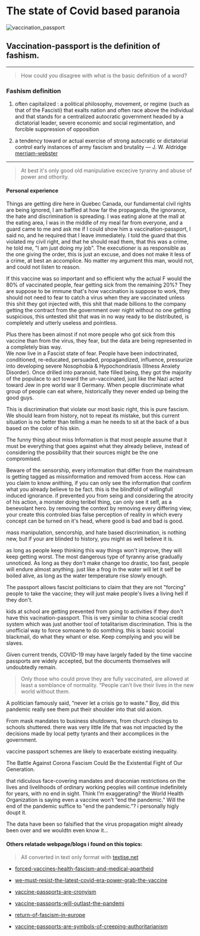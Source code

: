 # The state of Covid based paranoia 

![vaccination_passport](https://www.gannett-cdn.com/presto/2021/03/19/USAT/c3d5bf8e-68f9-4a82-b135-ab264c7b7aa6-GettyImages-1303285991.jpg?auto=webp&crop=2131,1199,x1,y99&format=pjpg&width=1200)

## Vaccination-passport is the definition of __fashism__. 

---
> How could you disagree with what is the basic definition of a word?

### __Fashism__ definition

1. often capitalized : a political philosophy, movement, or regime (such as that of the Fascisti) that exalts nation and often race above the individual and that stands for a centralized autocratic government headed by a dictatorial leader, severe economic and social regimentation, and forcible suppression of opposition

2. a tendency toward or actual exercise of strong autocratic or dictatorial control
early instances of army fascism and brutality
— J. W. Aldridge
[merriam-webster](https://www.merriam-webster.com/dictionary/fascism)
---

> At best it's only good old manipulative excecive tyranny and abuse of power and othority.

#### Personal experience

Things are getting dire here in Quebec Canada, 
our fundamental civil rights are being ignored, I am baffled at how far the propaganda, the ignorance, 
the hate and discrimination is spreading. 
I was eating alone at the mall at the eating area, I was in the middle of my meal far from everyone, 
and a guard came to me and ask me if I could show him a vaccination-passport, 
I said no, and he required that I leave immediately. I told the guard that this violated my civil right,
and that he should read them, that this was a crime, he told me, 
"I am just doing my job".
The executioner is as responsible as the one giving the order, 
this is just an excuse, and does not make it less of a crime,
at best an accomplice. No matter my argument this man, would not, and could not listen to reason.

If this vaccine was so important and so efficient why the actual F would the 80% of vaccinated people,
fear getting sick from the remaining 20%?
They are suppose to be immune that's how vaccination is suppose to work,
they should not need to fear to catch a virus when they are vaccinated unless this shit they got injected with,
this shit that made billions to the company getting the contract from the government over night without no one getting suspicious, 
this untested shit that was in no way ready to be distributed, is completely and utterly useless and pointless.

Plus there has been almost if not more people who got sick from this vaccine than from the virus, they fear, 
but the data are being represented in a completely bias way.   
We now live in a Fascist state of fear. People have been 
indoctrinated, conditioned, re-educated, persuaded, propagandized, influence, pressurize into developing severe 
Nosophobia & Hypochondriasis (Illness Anxiety Disorder).
Once drilled into paranoid, hate filled being, they got the majority of the populace to act toward the un-vaccinated, 
just like the Nazi acted toward Jew in pre world war II Germany. When people discriminate what group of people can eat where, 
historically they never ended up being the good guys.

This is discrimination that violate our most basic right, this is pure fascism. We should learn from history, 
not to repeat its mistake,
but this current situation is no better than telling a man he needs to sit at the back of a bus based on the color of his skin.

The funny thing about miss Information is that most people assume that it must be everything that goes against what they already believe, instead of considering the possibility that their sources might be the one compromised.

Beware of the sensorship, every information that differ from the mainstream is getting tagged as missinformation and removed from access.
How can you claim to know anithing, if you can only see the information that confirm what you already believe to be fact. this is the blindfold of willingfull induced ignorance. if prevented you from seing and considering the atrocity of his action, a monster doing teribel thing, can only see it self, as a benevolant hero. 
by removing the context by removing every differing view, your create this controled bias false perception of reality in which every concept can be turned on it's head, where good is bad and bad is good.

mass manipulation, sencorship, and hate based discrimination, is nothing new, but if your are blinded to history, you might as well believe it is.

as long as people keep thinking this way things won't improve, they will keep getting worst.
The most dangerous type of tyranny arise gradually unnoticed. As long as they don't make change too drastic, too fast, people will endure almost anything.
just like a frog in the water will let it self be boiled alive, as long as the water temperature rise slowly enough.

The passport allows fascist politicians to claim that they are not "forcing" people to take the vaccine; they will just make people's lives a living hell if they don't.

kids at school are getting prevented from going to activities if they don't have this vacination-passport. This is very similar to china scocial credit system which was just another tool of totalitarism discrimination.
This is the unofficial way to force somoane to do somthing. this is basic scocial blackmail, do what they whant or else.
Keep complying and you will be slaves.

Given current trends, COVID-19 may have largely faded by the time vaccine passports are widely accepted, but the documents themselves will undoubtedly remain.

> Only those who could prove they are fully vaccinated, are allowed at least a semblance of normality.
“People can’t live their lives in the new world without them.

A politician famously said, “never let a crisis go to waste.”  Boy, did this pandemic really see them put their shoulder into that old axiom.

From mask mandates to business shutdowns, from church closings to schools shuttered.  there was very little life that was not impacted by the decisions made by local petty tyrants and their accomplices in the government.

vaccine passport schemes are likely to exacerbate existing inequality.

The Battle Against Corona Fascism Could Be the Existential Fight of Our Generation.

that ridiculous face-covering mandates and draconian restrictions on the lives and livelihoods of ordinary working peoples will continue indefinitely for years, with no end in sight. Think I’m exaggerating? the World Health Organization is saying even a vaccine won’t “end the pandemic.”
Will the end of the pandemic suffice to "end the pandemic."? i personally higly doupt it. 

The data have been so falsified that the virus propagation might already been over and we wouldtn even know it...


#### Others relatade webpage/blogs i found on this topics:
> All converted in text only format with [textise.net](https://www.textise.net/)

- [forced-vaccines-health-fascism-and-medical-apartheid](https://www.textise.net/showText.aspx?strURL=https%253A//billmuehlenberg.com/2021/06/09/forced-vaccines-health-fascism-and-medical-apartheid/#content)

- [we-must-resist-the-latest-covid-era-power-grab-the-vaccine](https://www.textise.net/showText.aspx?strURL=https%253A//thehill.com/blogs/congress-blog/healthcare/546412-we-must-resist-the-latest-covid-era-power-grab-the-vaccine#main-content)

- [vaccine-passports-are-cronyism](https://www.textise.net/showText.aspx?strURL=https%253A//www.aier.org/article/vaccine-passports-are-cronyism/)

- [vaccine-passports-will-outlast-the-pandemi](https://www.textise.net/showText.aspx?strURL=https%253A//reason.com/2021/05/12/vaccine-passports-will-outlast-the-pandemic/)

- [return-of-fascism-in-europe](https://www.textise.net/showText.aspx?strURL=https%253A//rforresistance.wordpress.com/2021/05/01/depopulation-by-injection-the-return-of-fascism-in-europe-and-agenda-2030/#content)

- [vaccine-passports-are-symbols-of-creeping-authoritarianism](https://www.textise.net/showText.aspx?strURL=https%253A//www.minotdailynews.com/opinion/national-columnists/2021/04/vaccine-passports-are-symbols-of-creeping-authoritarianism/)

